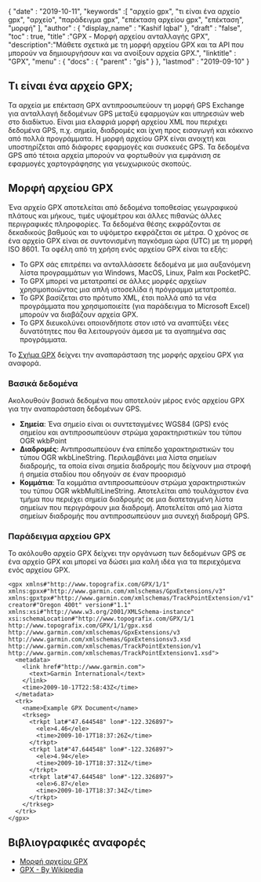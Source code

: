 {
  "date" : "2019-10-11",
  "keywords" :[ "αρχείο gpx", "τι είναι ένα αρχείο gpx", "αρχείο", "παράδειγμα gpx", "επέκταση αρχείου gpx", "επέκταση", "μορφή" ],
  "author" : {
    "display_name" : "Kashif Iqbal"
},
  "draft" : "false",
  "toc" : true,
  "title" :"GPX - Μορφή αρχείου ανταλλαγής GPX",
  "description":"Μάθετε σχετικά με τη μορφή αρχείου GPX και τα API που μπορούν να δημιουργήσουν και να ανοίξουν αρχεία GPX.",
  "linktitle" : "GPX",
  "menu" : {
    "docs" : {
      "parent" : "gis"
}
},
  "lastmod" : "2019-09-10"
}

## Τι είναι ένα αρχείο GPX;

Τα αρχεία με επέκταση GPX αντιπροσωπεύουν τη μορφή GPS Exchange για ανταλλαγή δεδομένων GPS μεταξύ εφαρμογών και υπηρεσιών web στο διαδίκτυο. Είναι μια ελαφριά μορφή αρχείου XML που περιέχει δεδομένα GPS, π.χ. σημεία, διαδρομές και ίχνη προς εισαγωγή και κόκκινο από πολλά προγράμματα. Η μορφή αρχείου GPX είναι ανοιχτή και υποστηρίζεται από διάφορες εφαρμογές και συσκευές GPS. Τα δεδομένα GPS από τέτοια αρχεία μπορούν να φορτωθούν για εμφάνιση σε εφαρμογές χαρτογράφησης για γεωχωρικούς σκοπούς.

## Μορφή αρχείου GPX ##

Ένα αρχείο GPX αποτελείται από δεδομένα τοποθεσίας γεωγραφικού πλάτους και μήκους, τιμές υψομέτρου και άλλες πιθανώς άλλες περιγραφικές πληροφορίες. Τα δεδομένα θέσης εκφράζονται σε δεκαδικούς βαθμούς και το υψόμετρο εκφράζεται σε μέτρα. Ο χρόνος σε ένα αρχείο GPX είναι σε συντονισμένη παγκόσμια ώρα (UTC) με τη μορφή ISO 8601. Τα οφέλη από τη χρήση ενός αρχείου GPX είναι τα εξής:

* Το GPX σάς επιτρέπει να ανταλλάσσετε δεδομένα με μια αυξανόμενη λίστα προγραμμάτων για Windows, MacOS, Linux, Palm και PocketPC.
* Το GPX μπορεί να μετατραπεί σε άλλες μορφές αρχείων χρησιμοποιώντας μια απλή ιστοσελίδα ή πρόγραμμα μετατροπέα.
* Το GPX βασίζεται στο πρότυπο XML, έτσι πολλά από τα νέα προγράμματα που χρησιμοποιείτε (για παράδειγμα το Microsoft Excel) μπορούν να διαβάζουν αρχεία GPX.
* Το GPX διευκολύνει οποιονδήποτε στον ιστό να αναπτύξει νέες δυνατότητες που θα λειτουργούν άμεσα με τα αγαπημένα σας προγράμματα.

Το [Σχήμα GPX](https://www.topografix.com/GPX/1/1/gpx.xsd) δείχνει την αναπαράσταση της μορφής αρχείου GPX για αναφορά.

### Βασικά δεδομένα ###

Ακολουθούν βασικά δεδομένα που αποτελούν μέρος ενός αρχείου GPX για την αναπαράσταση δεδομένων GPS.

* **Σημεία**: Ένα σημείο είναι οι συντεταγμένες WGS84 (GPS) ενός σημείου και αντιπροσωπεύουν στρώμα χαρακτηριστικών του τύπου OGR wkbPoint
* **Διαδρομές**: Αντιπροσωπεύουν ένα επίπεδο χαρακτηριστικών του τύπου OGR wkbLineString. Περιλαμβάνει μια λίστα σημείων διαδρομής, τα οποία είναι σημεία διαδρομής που δείχνουν μια στροφή ή σημεία σταδίου που οδηγούν σε έναν προορισμό
* **Κομμάτια**: Τα κομμάτια αντιπροσωπεύουν στρώμα χαρακτηριστικών του τύπου OGR wkbMultiLineString. Αποτελείται από τουλάχιστον ένα τμήμα που περιέχει σημεία διαδρομής σε μια διατεταγμένη λίστα σημείων που περιγράφουν μια διαδρομή. Αποτελείται από μια λίστα σημείων διαδρομής που αντιπροσωπεύουν μια συνεχή διαδρομή GPS.

### Παράδειγμα αρχείου GPX ###

Το ακόλουθο αρχείο GPX δείχνει την οργάνωση των δεδομένων GPS σε ένα αρχείο GPX και μπορεί να δώσει μια καλή ιδέα για τα περιεχόμενα ενός αρχείου GPX.

```
<gpx xmlns#"http://www.topografix.com/GPX/1/1" xmlns:gpxx#"http://www.garmin.com/xmlschemas/GpxExtensions/v3" xmlns:gpxtpx#"http://www.garmin.com/xmlschemas/TrackPointExtension/v1" creator#"Oregon 400t" version#"1.1" xmlns:xsi#"http://www.w3.org/2001/XMLSchema-instance" xsi:schemaLocation#"http://www.topografix.com/GPX/1/1 http://www.topografix.com/GPX/1/1/gpx.xsd http://www.garmin.com/xmlschemas/GpxExtensions/v3 http://www.garmin.com/xmlschemas/GpxExtensionsv3.xsd http://www.garmin.com/xmlschemas/TrackPointExtension/v1 http://www.garmin.com/xmlschemas/TrackPointExtensionv1.xsd">
  <metadata>
    <link href#"http://www.garmin.com">
      <text>Garmin International</text>
    </link>
    <time>2009-10-17T22:58:43Z</time>
  </metadata>
  <trk>
    <name>Example GPX Document</name>
    <trkseg>
      <trkpt lat#"47.644548" lon#"-122.326897">
        <ele>4.46</ele>
        <time>2009-10-17T18:37:26Z</time>
      </trkpt>
      <trkpt lat#"47.644548" lon#"-122.326897">
        <ele>4.94</ele>
        <time>2009-10-17T18:37:31Z</time>
      </trkpt>
      <trkpt lat#"47.644548" lon#"-122.326897">
        <ele>6.87</ele>
        <time>2009-10-17T18:37:34Z</time>
      </trkpt>
    </trkseg>
  </trk>
</gpx>
```

## Βιβλιογραφικές αναφορές ##

* [Μορφή αρχείου GPX](https://www.topografix.com/gpx.asp)
* [GPX - By Wikipedia](https://en.wikipedia.org/wiki/GPS_Exchange_Format)

